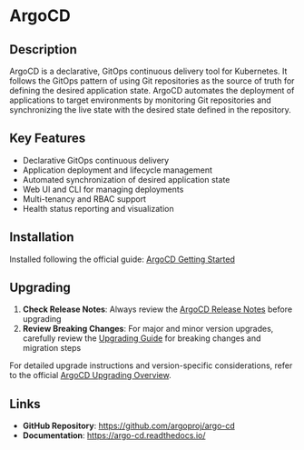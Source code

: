 # ArgoCD

## Description

ArgoCD is a declarative, GitOps continuous delivery tool for Kubernetes. It follows the GitOps pattern of using Git repositories as the source of truth for defining the desired application state. ArgoCD automates the deployment of applications to target environments by monitoring Git repositories and synchronizing the live state with the desired state defined in the repository.

## Key Features

- Declarative GitOps continuous delivery
- Application deployment and lifecycle management
- Automated synchronization of desired application state
- Web UI and CLI for managing deployments
- Multi-tenancy and RBAC support
- Health status reporting and visualization

## Installation

Installed following the official guide: [ArgoCD Getting Started](https://argo-cd.readthedocs.io/en/stable/getting_started/#1-install-argo-cd)

## Upgrading

1. **Check Release Notes**: Always review the [ArgoCD Release Notes](https://github.com/argoproj/argo-cd/releases) before upgrading
2. **Review Breaking Changes**: For major and minor version upgrades, carefully review the [Upgrading Guide](https://argo-cd.readthedocs.io/en/stable/operator-manual/upgrading/overview/) for breaking changes and migration steps

For detailed upgrade instructions and version-specific considerations, refer to the official [ArgoCD Upgrading Overview](https://argo-cd.readthedocs.io/en/stable/operator-manual/upgrading/overview/).

## Links

- **GitHub Repository**: https://github.com/argoproj/argo-cd
- **Documentation**: https://argo-cd.readthedocs.io/
